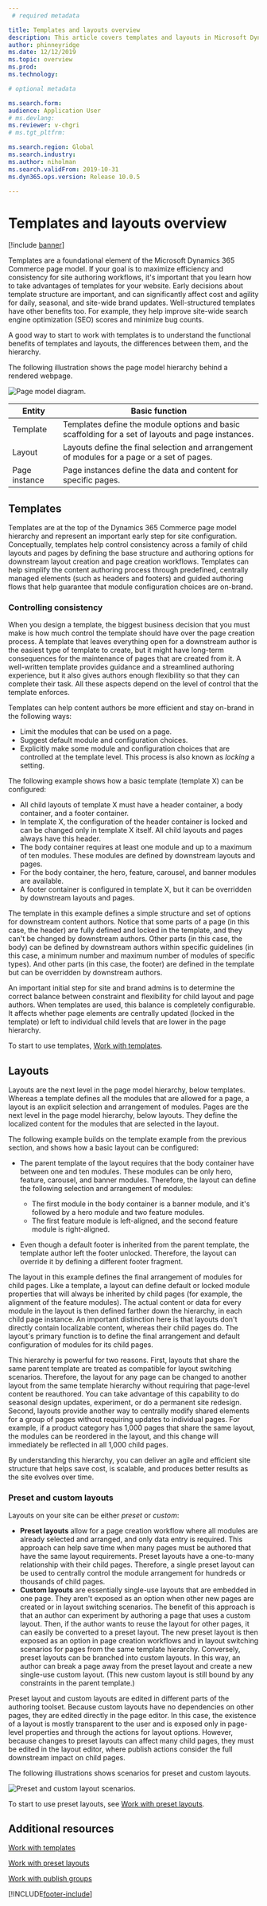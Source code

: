 ```yaml
---
 # required metadata

title: Templates and layouts overview
description: This article covers templates and layouts in Microsoft Dynamics 365 Commerce.
author: phinneyridge
ms.date: 12/12/2019
ms.topic: overview
ms.prod: 
ms.technology: 

# optional metadata

ms.search.form:  
audience: Application User
# ms.devlang: 
ms.reviewer: v-chgri
# ms.tgt_pltfrm: 

ms.search.region: Global
ms.search.industry: 
ms.author: niholman
ms.search.validFrom: 2019-10-31
ms.dyn365.ops.version: Release 10.0.5

---
```


# Templates and layouts overview


[!include [banner](includes/banner.md)]

Templates are a foundational element of the Microsoft Dynamics 365 Commerce page model. If your goal is to maximize efficiency and consistency for site authoring workflows, it's important that you learn how to take advantages of templates for your website. Early decisions about template structure are important, and can significantly affect cost and agility for daily, seasonal, and site-wide brand updates. Well-structured templates have other benefits too. For example, they help improve site-wide search engine optimization (SEO) scores and minimize bug counts.

A good way to start to work with templates is to understand the functional benefits of templates and layouts, the differences between them, and the hierarchy.

The following illustration shows the page model hierarchy behind a rendered webpage.

![Page model diagram.](../commerce/media/page-model-diagram.png)

| Entity        | Basic function |
|---------------|----------------|
| Template      | Templates define the module options and basic scaffolding for a set of layouts and page instances. |
| Layout        | Layouts define the final selection and arrangement of modules for a page or a set of pages. |
| Page instance | Page instances define the data and content for specific pages. |

## Templates

Templates are at the top of the Dynamics 365 Commerce page model hierarchy and represent an important early step for site configuration. Conceptually, templates help control consistency across a family of child layouts and pages by defining the base structure and authoring options for downstream layout creation and page creation workflows. Templates can help simplify the content authoring process through predefined, centrally managed elements (such as headers and footers) and guided authoring flows that help guarantee that module configuration choices are on-brand.

### Controlling consistency

When you design a template, the biggest business decision that you must make is how much control the template should have over the page creation process. A template that leaves everything open for a downstream author is the easiest type of template to create, but it might have long-term consequences for the maintenance of pages that are created from it. A well-written template provides guidance and a streamlined authoring experience, but it also gives authors enough flexibility so that they can complete their task. All these aspects depend on the level of control that the template enforces.

Templates can help content authors be more efficient and stay on-brand in the following ways:

- Limit the modules that can be used on a page.
- Suggest default module and configuration choices.
- Explicitly make some module and configuration choices that are controlled at the template level. This process is also known as *locking* a setting.

The following example shows how a basic template (template X) can be configured:

- All child layouts of template X must have a header container, a body container, and a footer container.
- In template X, the configuration of the header container is locked and can be changed only in template X itself. All child layouts and pages always have this header.
- The body container requires at least one module and up to a maximum of ten modules. These modules are defined by downstream layouts and pages.
- For the body container, the hero, feature, carousel, and banner modules are available.
- A footer container is configured in template X, but it can be overridden by downstream layouts and pages.

The template in this example defines a simple structure and set of options for downstream content authors. Notice that some parts of a page (in this case, the header) are fully defined and locked in the template, and they can't be changed by downstream authors. Other parts (in this case, the body) can be defined by downstream authors within specific guidelines (in this case, a minimum number and maximum number of modules of specific types). And other parts (in this case, the footer) are defined in the template but can be overridden by downstream authors.

An important initial step for site and brand admins is to determine the correct balance between constraint and flexibility for child layout and page authors. When templates are used, this balance is completely configurable. It affects whether page elements are centrally updated (locked in the template) or left to individual child levels that are lower in the page hierarchy.

To start to use templates, [Work with templates](work-with-templates.md).

## Layouts

Layouts are the next level in the page model hierarchy, below templates. Whereas a template defines all the modules that are allowed for a page, a layout is an explicit selection and arrangement of modules. Pages are the next level in the page model hierarchy, below layouts. They define the localized content for the modules that are selected in the layout.

The following example builds on the template example from the previous section, and shows how a basic layout can be configured:

- The parent template of the layout requires that the body container have between one and ten modules. These modules can be only hero, feature, carousel, and banner modules. Therefore, the layout can define the following selection and arrangement of modules:

    - The first module in the body container is a banner module, and it's followed by a hero module and two feature modules.
    - The first feature module is left-aligned, and the second feature module is right-aligned.

- Even though a default footer is inherited from the parent template, the template author left the footer unlocked. Therefore, the layout can override it by defining a different footer fragment.

The layout in this example defines the final arrangement of modules for child pages. Like a template, a layout can define default or locked module properties that will always be inherited by child pages (for example, the alignment of the feature modules). The actual content or data for every module in the layout is then defined farther down the hierarchy, in each child page instance. An important distinction here is that layouts don't directly contain localizable content, whereas their child pages do. The layout's primary function is to define the final arrangement and default configuration of modules for its child pages.

This hierarchy is powerful for two reasons. First, layouts that share the same parent template are treated as compatible for layout switching scenarios. Therefore, the layout for any page can be changed to another layout from the same template hierarchy without requiring that page-level content be reauthored. You can take advantage of this capability to do seasonal design updates, experiment, or do a permanent site redesign. Second, layouts provide another way to centrally modify shared elements for a group of pages without requiring updates to individual pages. For example, if a product category has 1,000 pages that share the same layout, the modules can be reordered in the layout, and this change will immediately be reflected in all 1,000 child pages.

By understanding this hierarchy, you can deliver an agile and efficient site structure that helps save cost, is scalable, and produces better results as the site evolves over time.

### Preset and custom layouts

Layouts on your site can be either *preset* or *custom*:

- **Preset layouts** allow for a page creation workflow where all modules are already selected and arranged, and only data entry is required. This approach can help save time when many pages must be authored that have the same layout requirements. Preset layouts have a one-to-many relationship with their child pages. Therefore, a single preset layout can be used to centrally control the module arrangement for hundreds or thousands of child pages.
- **Custom layouts** are essentially single-use layouts that are embedded in one page. They aren't exposed as an option when other new pages are created or in layout switching scenarios. The benefit of this approach is that an author can experiment by authoring a page that uses a custom layout. Then, if the author wants to reuse the layout for other pages, it can easily be converted to a preset layout. The new preset layout is then exposed as an option in page creation workflows and in layout switching scenarios for pages from the same template hierarchy. Conversely, preset layouts can be branched into custom layouts. In this way, an author can break a page away from the preset layout and create a new single-use custom layout. (This new custom layout is still bound by any constraints in the parent template.)

Preset layout and custom layouts are edited in different parts of the authoring toolset. Because custom layouts have no dependencies on other pages, they are edited directly in the page editor. In this case, the existence of a layout is mostly transparent to the user and is exposed only in page-level properties and through the actions for layout options. However, because changes to preset layouts can affect many child pages, they must be edited in the layout editor, where publish actions consider the full downstream impact on child pages.

The following illustrations shows scenarios for preset and custom layouts.

![Preset and custom layout scenarios.](../commerce/media/template-figure1.png)

To start to use preset layouts, see [Work with preset layouts](work-with-layouts.md).

## Additional resources

[Work with templates](work-with-templates.md)

[Work with preset layouts](work-with-layouts.md)

[Work with publish groups](publish-groups.md)


[!INCLUDE[footer-include](../includes/footer-banner.md)]